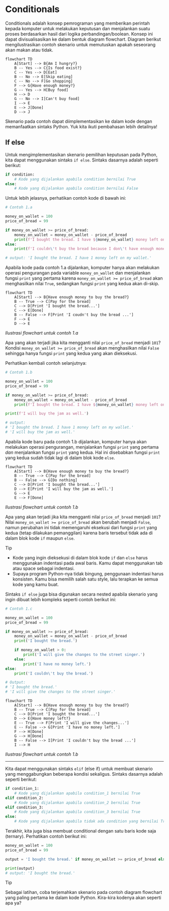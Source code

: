 # Conditionals

Conditionals adalah konsep pemrograman yang memberikan perintah kepada komputer untuk melakukan keputusan dan menjalankan suatu proses berdasarkan hasil dari logika perbandingan/boolean. Konsep ini dapat divisualisasikan ke dalam bentuk diagram flowchart. Diagram berikut mengilustrasikan contoh skenario untuk memutuskan apakah seseorang akan makan atau tidak.

```mermaid
flowchart TD
    A[Start] --> B{Am I hungry?}
    B -- Yes --> C{Is food exist?}
    C -- Yes --> D[Eat]
    B -- No --> E[Skip eating]
    C -- No --> F[Go shopping]
    F --> G{Have enough money?}
    G -- Yes --> H[Buy food]
    H --> D
    G -- No --> I[Can't buy food]
    I --> E
    E --> J[Done]
    D --> J
```

Skenario pada contoh dapat diimplementasikan ke dalam kode dengan memanfaatkan sintaks Python. Yuk kita ikuti pembahasan lebih detailnya!

## If else

Untuk mengimplementasikan skenario pemilihan keputusan pada Python, kita dapat menggunakan sintaks `if else`. Sintaks dasarnya adalah seperti berikut:

```python
if condition:
    # Kode yang dijalankan apabila condition bernilai True
else:
    # Kode yang dijalankan apabila condition bernilai False
```

Untuk lebih jelasnya, perhatikan contoh kode di bawah ini:

```python
# Contoh 1.a

money_on_wallet = 100
price_of_bread = 99

if money_on_wallet >= price_of_bread:
    money_on_wallet = money_on_wallet - price_of_bread
    print(f'I bought the bread. I have ${money_on_wallet} money left on my wallet.')
else:
    print(f'I couldn\'t buy the bread because I don\'t have enough money.')

# output: 'I bought the bread. I have 1 money left on my wallet.'
```

Apabila kode pada contoh 1.a dijalankan, komputer hanya akan melakukan operasi pengurangan pada variable `money_on_wallet` dan menjalankan fungsi `print` yang pertama karena `money_on_wallet >= price_of_bread` akan menghasilkan nilai `True`, sedangkan fungsi `print` yang kedua akan di-skip. 

```mermaid
flowchart TD
    A[Start] --> B{Have enough money to buy the bread?}
    B -- True --> C[Pay for the bread]
    C --> D[Print 'I bought the bread...']
    C --> E[Done]
    B -- False --> F[Print 'I coudn't buy the bread ...']
    F --> E
    D --> E
```
*Ilustrasi flowchart untuk contoh 1.a*

Apa yang akan terjadi jika kita mengganti nilai `price_of_bread` menjadi `101`? Kondisi `money_on_wallet >= price_of_bread` akan menghasilkan nilai `False` sehingga hanya fungsi `print` yang kedua yang akan dieksekusi.

Perhatikan kembali contoh selanjutnya:

```python
# Contoh 1.b

money_on_wallet = 100
price_of_bread = 99

if money_on_wallet >= price_of_bread:
    money_on_wallet = money_on_wallet - price_of_bread
    print(f'I bought the bread. I have ${money_on_wallet} money left on my wallet.')

print(f'I will buy the jam as well.')

# output: 
# 'I bought the bread. I have 1 money left on my wallet.'
# 'I will buy the jam as well.'
```

Apabila kode baru pada contoh 1.b dijalankan, komputer hanya akan melakukan operasi pengurangan, menjalankan fungsi `print` yang pertama *dan* menjalankan fungsi `print` yang kedua. Hal ini disebabkan fungsi `print` yang kedua sudah tidak lagi di dalam blok kode `else`. 

```mermaid
flowchart TD
    A[Start] --> B{Have enough money to buy the bread?}
    B -- True --> C[Pay for the bread]
    B -- False --> G[Do nothing]
    C --> D[Print 'I bought the bread...']
    D --> E[Print 'I will buy the jam as well.']
    G --> E
    E --> F[Done]
```
*Ilustrasi flowchart untuk contoh 1.b*

Apa yang akan terjadi jika kita mengganti nilai `price_of_bread` menjadi `101`? Nilai `money_on_wallet >= price_of_bread` akan berubah menjadi `False`, namun perubahan ini tidak memengaruhi eksekusi dari fungsi `print` yang kedua (tetap dilakukan pemanggilan) karena baris tersebut tidak ada di dalam blok kode `if` maupun `else`.

> [!TIP]
> - Kode yang ingin dieksekusi di dalam blok kode `if` dan `else` harus menggunakan indentasi pada awal baris. Kamu dapat menggunakan tab atau space sebagai indentasi.
> - Supaya program Python-nya tidak bingung, penggunaan indentasi harus konsisten. Kamu bisa memilih salah satu style, lalu terapkan ke semua kode yang kamu buat.

Sintaks `if else` juga bisa digunakan secara nested apabila skenario yang ingin dibuat lebih kompleks seperti contoh berikut ini:

```python
# Contoh 1.c

money_on_wallet = 100
price_of_bread = 99

if money_on_wallet >= price_of_bread:
    money_on_wallet = money_on_wallet - price_of_bread
    print('I bought the bread.')

    if money_on_wallet > 0:
        print('I will give the changes to the street singer.')
    else:
        print('I have no money left.')
else:
    print('I couldn\'t buy the bread.')

# Output:
# 'I bought the bread.'
# 'I will give the changes to the street singer.'
```

```mermaid
flowchart TD
    A[Start] --> B{Have enough money to buy the bread?}
    B -- True --> C[Pay for the bread]
    C --> D[Print 'I bought the bread...']
    D --> E{Have money left?}
    E -- True --> F[Print 'I will give the changes...']
    E -- False --> G[Print 'I have no money left.']
    F --> H[Done]
    G --> H[Done]
    B -- False --> I[Print 'I couldn't buy the bread ...']
    I --> H
```
*Ilustrasi flowchart untuk contoh 1.b*

---

Kita dapat menggunakan sintaks `elif` (else if) untuk membuat skenario yang menggabungkan beberapa kondisi sekaligus. Sintaks dasarnya adalah seperti berikut:

```python
if condition_1:
    # Kode yang dijalankan apabila condition_1 bernilai True
elif condition_2:
    # Kode yang dijalankan apabila condition_2 bernilai True
elif condition_3:
    # Kode yang dijalankan apabila condition_3 bernilai True
else:
    # Kode yang dijalankan apabila tidak ada condition yang bernilai True
```

Terakhir, kita juga bisa membuat conditional dengan satu baris kode saja (ternary). Perhatikan contoh berikut ini:

```python
money_on_wallet = 100
price_of_bread = 99

output = 'I bought the bread.' if money_on_wallet >= price_of_bread else 'I couldn\'t buy the bread.'

print(output)
# output: 'I bought the bread.'
```

> [!TIP]
> Sebagai latihan, coba terjemahkan skenario pada contoh diagram flowchart yang paling pertama ke dalam kode Python. Kira-kira kodenya akan seperti apa ya?